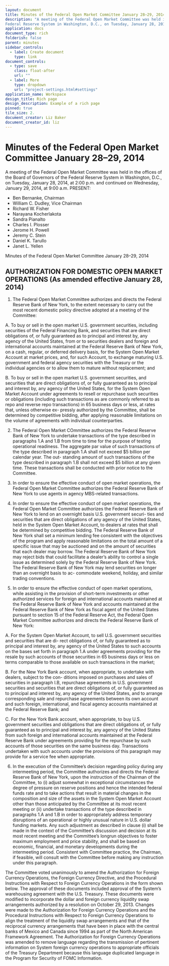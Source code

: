 ```yaml
---
layout: document
title: Minutes of the Federal Open Market Committee January 28–29, 2014 
description: "A meeting of the Federal Open Market Committee was held in the offices of the Board of Governors of the 
Federal Reserve System in Washington, D.C., on Tuesday, January 28, 2014, at 2:00 p.m. and continued on Wednesday, January 29, 2014, at 9:00 a.m."
application: docs
document_type: rich
folderish: false
parent: minutes
sidebar_controls:
  - label: Create document
    type: link
document_controls:
  - type: save
    class: float-after
    url: ""
  - label: More
    type: dropdown
    url: "project-settings.html#settings"
application_name: Workspace
design_title: Rich page
design_description: Example of a rich page
pinned: true
tile_size: 2.
document_creator: Liz Baker
document_creator_id: liz
---
```


# Minutes of the Federal Open Market Committee January 28–29, 2014

A meeting of the Federal Open Market Committee was 
held in the offices of the Board of Governors of the 
Federal Reserve System in Washington, D.C., on 
Tuesday, January 28, 2014, at 2:00 p.m. and continued 
on Wednesday, January 29, 2014, at 9:00 a.m. 
PRESENT: 

- Ben Bernanke, Chairman 
- William C. Dudley, Vice Chairman 
- Richard W. Fisher 
- Narayana Kocherlakota 
- Sandra Pianalto 
- Charles I. Plosser 
- Jerome H. Powell 
- Jeremy C. Stein 
- Daniel K. Tarullo 
- Janet L. Yellen 

Minutes of the Federal Open Market Committee January 28–29, 2014

## AUTHORIZATION FOR DOMESTIC OPEN MARKET OPERATIONS (As amended effective January 28, 2014)

1. The Federal Open Market Committee authorizes and directs the Federal Reserve Bank of New York, to the extent necessary to carry out the most recent domestic policy directive adopted at a meeting of the Committee:

A. To buy or sell in the open market U.S. government securities, including securities of the Federal Financing Bank, and securities that are direct obligations of, or fully guaranteed as to principal and interest by, any agency of the United States, from or to securities dealers and foreign and international accounts maintained at the Federal Reserve Bank of New York, on a cash, regular, or deferred delivery basis, for the System Open Market Account at market prices, and, for such Account, to exchange maturing U.S. government and federal agency securities with the Treasury or the individual agencies or to allow them to mature without replacement; and

B. To buy or sell in the open market U.S. government securities, and securities that are direct obligations of, or fully guaranteed as to principal and interest by, any agency of the United States, for the System Open Market Account under agreements to resell or repurchase such securities or obligations (including such transactions as are commonly referred to as repo and reverse repo transactions) in 65 business days or less, at rates that, unless otherwise ex- pressly authorized by the Committee, shall be determined by competitive bidding, after applying reasonable limitations on the volume of agreements with individual counterparties.

2. The Federal Open Market COmmittee authorizes the Federal Reserve Bank of New York to undertake transactions of the type described in paragraphs 1.A and 1.B from time to time for the purpose of testing operational readiness. The aggregate par value of such transactions of the type described in paragraph 1.A shall not exceed $5 billion per calendar year. The out- standing amount of such transactions of the type described in paragraph 1.B shall not exceed $5 billion at any given time. These transactions shall be conducted with prior notice to the Committee.

3. In order to ensure the effective conduct of open market operations, the Federal Open Market Committee authorizes the Federal Reserve Bank of New York to use agents in agency MBS-related transactions.

4. In order to ensure the effective conduct of open market operations, the Federal Open Market Committee authorizes the Federal Reserve Bank of New York to lend on an overnight basis U.S. government securi- ties and securities that are direct obligations of any agency of the United States, held in the System Open Market Account, to dealers at rates that shall be determined by competitive bidding. The Federal Reserve Bank of New York shall set a minimum lending fee consistent with the objectives of the program and apply reasonable limitations on the total amount of a specific issue that may be auctioned and on the amount of securities that each dealer may borrow. The Federal Reserve Bank of New York may reject bids that could facilitate a dealer’s ability to control a single issue as determined solely by the Federal Reserve Bank of New York. The Federal Reserve Bank of New York may lend securities on longer than an overnight basis to ac- commodate weekend, holiday, and similar trading conventions.

5. In order to ensure the effective conduct of open market operations, while assisting in the provision of short-term investments or other authorized services for foreign and international accounts maintained at the Federal Reserve Bank of New York and accounts maintained at the Federal Reserve Bank of New York as fiscal agent of the United States pursuant to section 15 of the Federal Reserve Act, the Federal Open Market Committee authorizes and directs the Federal Reserve Bank of New York:

A. For the System Open Market Account, to sell U.S. government securities and securities that are di- rect obligations of, or fully guaranteed as to principal and interest by, any agency of the United States to such accounts on the bases set forth in paragraph 1.A under agreements providing for the resale by such accounts of those securities in 65 business days or less on terms comparable to those available on such transactions in the market;

B. For the New York Bank account, when appropriate, to undertake with dealers, subject to the con- ditions imposed on purchases and sales of securities in paragraph l.B, repurchase agreements in U.S. government securities and securities that are direct obligations of, or fully guaranteed as to principal and interest by, any agency of the United States, and to arrange corresponding sale and repurchase agreements between its own account and such foreign, international, and fiscal agency accounts maintained at the Federal Reserve Bank; and

C. For the New York Bank account, when appropriate, to buy U.S. government securities and obligations that are direct obligations of, or fully guaranteed as to principal and interest by, any agency of the United States from such foreign and international accounts maintained at the Federal Reserve Bank under agreements providing for the repurchase by such accounts of those securities on the same business day. Transactions undertaken with such accounts under the provisions of this paragraph may provide for a service fee when appropriate.

6. In the execution of the Committee’s decision regarding policy during any intermeeting period, the Committee authorizes and directs the Federal Reserve Bank of New York, upon the instruction of the Chairman of the Committee, to (i) adjust somewhat in exceptional circumstances the degree of pressure on reserve positions and hence the intended federal funds rate and to take actions that result in material changes in the composition and size of the assets in the System Open Market Account other than those anticipated by the Committee at its most recent meeting or (ii) undertake transactions of the type described in paragraphs 1.A and 1.B in order to appropriately address temporary disruptions of an operational or highly unusual nature in U.S. dollar funding markets. Any such adjustment as described in clause (i) shall be made in the context of the Committee’s discussion and decision at its most recent meeting and the Committee’s longrun objectives to foster maximum employment and price stability, and shall be based on economic, financial, and monetary developments during the intermeeting period. Consistent with Committee practice, the Chairman, if feasible, will consult with the Committee before making any instruction under this paragraph.

The Committee voted unanimously to amend the Authorization for Foreign Currency Operations, the Foreign Currency Directive, and the Procedural Instructions with Respect to Foreign Currency Operations in the form shown below. The approval of these documents included approval of the System’s warehousing agreement with the U.S. Treasury. These documents were modified to incorporate the dollar and foreign currency liquidity swap arrangements authorized by a resolution on October 29, 2013. Changes were made to the Authorization for Foreign Currency Operations and the Procedural Instructions with Respect to Foreign Currency Operations to align the treatment of the liquidity swap arrangements and that of the reciprocal currency arrangements that have been in place with the central banks of Mexico and Canada since 1994 as part of the North American Framework Agreement. The Authorization for Foreign Currency Operations was amended to remove language regarding the transmission of pertinent information on System foreign currency operations to appropriate officials of the Treasury Department because this language duplicated language in the Program for Security of FOMC Information.